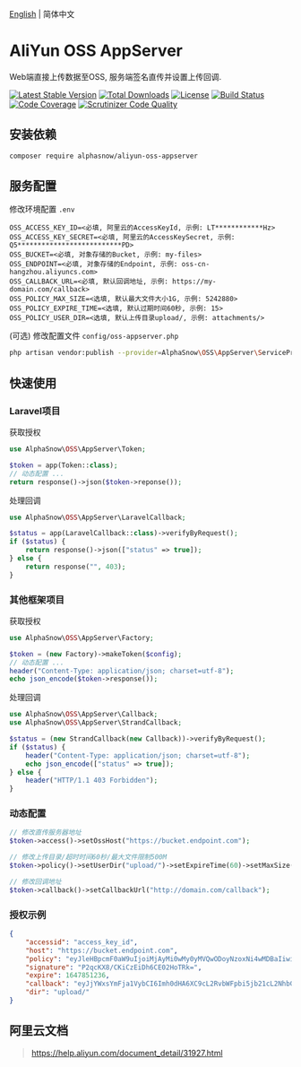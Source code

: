 [English](README.md) | 简体中文  

# AliYun OSS AppServer
Web端直接上传数据至OSS, 服务端签名直传并设置上传回调.

[![Latest Stable Version](https://poser.pugx.org/alphasnow/aliyun-oss-appserver/v/stable)](https://packagist.org/packages/alphasnow/aliyun-oss-appserver)
[![Total Downloads](https://poser.pugx.org/alphasnow/aliyun-oss-appserver/downloads)](https://packagist.org/packages/alphasnow/aliyun-oss-appserver)
[![License](https://poser.pugx.org/alphasnow/aliyun-oss-appserver/license)](https://packagist.org/packages/alphasnow/aliyun-oss-appserver)
[![Build Status](https://github.com/alphasnow/aliyun-oss-appserver/workflows/CI/badge.svg)](https://github.com/alphasnow/aliyun-oss-appserver/actions)
[![Code Coverage](https://scrutinizer-ci.com/g/alphasnow/aliyun-oss-appserver/badges/coverage.png?b=main)](https://scrutinizer-ci.com/g/alphasnow/aliyun-oss-appserver/?branch=main)
[![Scrutinizer Code Quality](https://scrutinizer-ci.com/g/alphasnow/aliyun-oss-appserver/badges/quality-score.png?b=main)](https://scrutinizer-ci.com/g/alphasnow/aliyun-oss-appserver/?branch=main)

## 安装依赖
```bash
composer require alphasnow/aliyun-oss-appserver
```

## 服务配置
修改环境配置 `.env`
```env
OSS_ACCESS_KEY_ID=<必填, 阿里云的AccessKeyId, 示例: LT************Hz>
OSS_ACCESS_KEY_SECRET=<必填, 阿里云的AccessKeySecret, 示例: Q5**************************PD>
OSS_BUCKET=<必填, 对象存储的Bucket, 示例: my-files>
OSS_ENDPOINT=<必填, 对象存储的Endpoint, 示例: oss-cn-hangzhou.aliyuncs.com>
OSS_CALLBACK_URL=<必填, 默认回调地址, 示例: https://my-domain.com/callback>
OSS_POLICY_MAX_SIZE=<选填, 默认最大文件大小1G, 示例: 5242880>
OSS_POLICY_EXPIRE_TIME=<选填, 默认过期时间60秒, 示例: 15>
OSS_POLICY_USER_DIR=<选填, 默认上传目录upload/, 示例: attachments/>
```

(可选) 修改配置文件 `config/oss-appserver.php`
```bash
php artisan vendor:publish --provider=AlphaSnow\OSS\AppServer\ServiceProvider
```

## 快速使用
### Laravel项目
获取授权
```php
use AlphaSnow\OSS\AppServer\Token;

$token = app(Token::class);
// 动态配置 ...
return response()->json($token->reponse());
```
处理回调
```php
use AlphaSnow\OSS\AppServer\LaravelCallback;

$status = app(LaravelCallback::class)->verifyByRequest();
if ($status) {
    return response()->json(["status" => true]);
} else {
    return response("", 403);
}
```

### 其他框架项目
获取授权
```php
use AlphaSnow\OSS\AppServer\Factory;

$token = (new Factory)->makeToken($config);
// 动态配置 ...
header("Content-Type: application/json; charset=utf-8");
echo json_encode($token->response());
```
处理回调
```php
use AlphaSnow\OSS\AppServer\Callback;
use AlphaSnow\OSS\AppServer\StrandCallback;

$status = (new StrandCallback(new Callback))->verifyByRequest();
if ($status) {
    header("Content-Type: application/json; charset=utf-8");
    echo json_encode(["status" => true]);
} else {
    header("HTTP/1.1 403 Forbidden");
}
```

### 动态配置
```php
// 修改直传服务器地址
$token->access()->setOssHost("https://bucket.endpoint.com");

// 修改上传目录/超时时间60秒/最大文件限制500M
$token->policy()->setUserDir("upload/")->setExpireTime(60)->setMaxSize(500*1024*1024);

// 修改回调地址
$token->callback()->setCallbackUrl("http://domain.com/callback");
```

### 授权示例
```json
{
    "accessid": "access_key_id",
    "host": "https://bucket.endpoint.com",
    "policy": "eyJleHBpcmF0aW9uIjoiMjAyMi0wMy0yMVQwODoyNzoxNi4wMDBaIiwiY29uZGl0aW9ucyI6W1siY29udGVudC1sZW5ndGgtcmFuZ2UiLDAsMTA0ODU3NjAwMF0sWyJzdGFydHMtd2l0aCIsIiRrZXkiLCJ1cGxvYWRcLyJdXX0=",
    "signature": "P2qcKX8/CKiCzEiDh6CE02HoTRk=",
    "expire": 1647851236,
    "callback": "eyJjYWxsYmFja1VybCI6Imh0dHA6XC9cL2RvbWFpbi5jb21cL2NhbGxiYWNrIiwiY2FsbGJhY2tCb2R5IjoiZmlsZW5hbWU9JHtvYmplY3R9JnNpemU9JHtzaXplfSZtaW1lVHlwZT0ke21pbWVUeXBlfSZoZWlnaHQ9JHtpbWFnZUluZm8uaGVpZ2h0fSZ3aWR0aD0ke2ltYWdlSW5mby53aWR0aH0iLCJjYWxsYmFja0JvZHlUeXBlIjoiYXBwbGljYXRpb25cL3gtd3d3LWZvcm0tdXJsZW5jb2RlZCJ9",
    "dir": "upload/"
}
```

## 阿里云文档
> https://help.aliyun.com/document_detail/31927.html